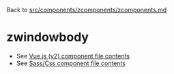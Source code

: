 Back to [src/components/zcomponents/zcomponents.md](../zcomponents.md)

# zwindowbody

 - See [Vue.js (v2) component file contents](./zwindowbody.vue)
 - See [Sass/Css component file contents](./zwindowbody.scss)
